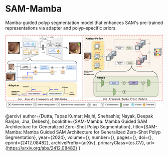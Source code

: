 # SAM-Mamba
Mamba-guided polyp segmentation model that enhances SAM's pre-trained representations via adapter and polyp-specific priors.

![alt text](assets/SAM_mamba.png)


@arxiv{
  author={Dutta, Tapas Kumar; Majhi, Snehashis; Nayak, Deepak Ranjan; Jha, Debesh},
  booktitle={SAM-Mamba: Mamba Guided SAM Architecture for Generalized Zero-Shot Polyp Segmentation}, 
  title={SAM-Mamba: Mamba Guided SAM Architecture for Generalized Zero-Shot Polyp Segmentation}, 
  year={2024},
  volume={},
  number={},
  pages={},
  doi={},
  eprint={2412.08482},
  archivePrefix={arXiv},
  primaryClass={cs.CV},
  url={https://arxiv.org/abs/2412.08482}
}
